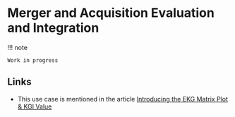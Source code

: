 # Merger and Acquisition Evaluation and Integration

!!! note

    Work in progress

## Links

- This use case is mentioned in the article 
  [Introducing the EKG Matrix Plot & KGI Value](https://maturity-model.ekgf.org/article/introducing-kgi/)

